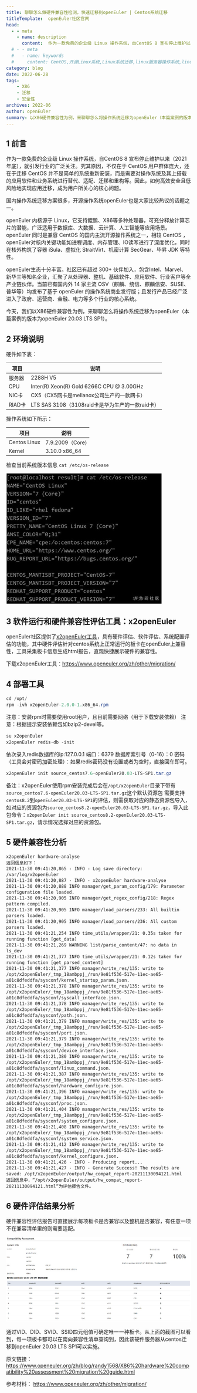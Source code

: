 ```yaml
---
title: 聊聊怎么做硬件兼容性检测，快速迁移到openEuler | Centos系统迁移
titleTemplate:  openEuler社区官网
head:
  - - meta
    - name: description
      content:  作为一款免费的企业级 Linux 操作系统，自CentOS 8 宣布停止维护以来（2021年底），就引发行业的广泛关注。究其原因，不仅在于 CentOS 用户群体庞大，还在于迁移 CentOS 并不是简单的系统重新安装，而是需要对操作系统及其上搭载的应用软件和业务系统进行替代、适配、迁移和重构等。因此，如何高效安全且低风险地实现应用迁移，成为用户所关心的核心问题。想要了解更多信息，欢迎访问openEuler官网。
  # - - meta
  #   - name: keywords
  #     content: CentOS,开源Linux系统,Linux系统迁移,linux服务器操作系统,linux开源社区,CentOS8
category: blog 
date: 2022-06-28
tags:
    - X86
    - 迁移
    - 安全性
archives: 2022-06
author: openEuler
summary: 以X86硬件兼容性为例，来聊聊怎么将操作系统迁移为openEuler（本篇案例的版本为openEuler 20.03 LTS SP1）。
---
```




## 1 前言

作为一款免费的企业级 Linux 操作系统，自CentOS 8 宣布停止维护以来（2021年底），就引发行业的广泛关注。究其原因，不仅在于 CentOS 用户群体庞大，还在于迁移 CentOS 并不是简单的系统重新安装，而是需要对操作系统及其上搭载的应用软件和业务系统进行替代、适配、迁移和重构等。因此，如何高效安全且低风险地实现应用迁移，成为用户所关心的核心问题。

 
国内操作系统迁移方案很多，开源操作系统openEuler也是大家比较热议的话题之一。

openEuler 内核源于 Linux，它支持鲲鹏、X86等多种处理器，可充分释放计算芯片的潜能，广泛适用于数据库、大数据、云计算、人工智能等应用场景。openEuler 同时是兼容 CentOS 的国内主流开源操作系统之一，相较 CentOS ，openEuler对核内关键功能如进程调度、内存管理、IO读写进行了深度优化，同时在核外构筑了容器 iSula、虚拟化 StraitVirt、机密计算 SecGear、毕昇 JDK 等特性。

openEuler生态十分丰富。社区已有超过 300+ 伙伴加入，包含Intel、Marvel、新华三等知名企业，汇聚了从处理器、整机、基础软件、应用软件、行业客户等全产业链伙伴。当前已有国内外 14 家主流 OSV（麒麟、统信、麒麟信安、SUSE、普华等）均发布了基于 openEuler 的操作系统商业发行版；且发行产品已经广泛进入了政府、运营商、金融、电力等多个行业的核心系统。

今天，我们以X86硬件兼容性为例，来聊聊怎么将操作系统迁移为openEuler（本篇案例的版本为openEuler 20.03 LTS SP1）。


## 2 环境说明

硬件如下表：

| **项目** | **说明**                                         |
| -------- | ------------------------------------------------ |
| 服务器   | 2288H V5                                         |
| CPU      | Inter(R) Xeon(R) Gold 6266C CPU @ 3.00GHz        |
| NIC卡    | CX5（CX5网卡是mellanox公司生产的一款网卡）       |
| RIAD卡   | LTS SAS 3108（3108raid卡是华为生产的一款raid卡） |

操作系统如下所示：

| **项目**     | **说明**        |
| ------------ | --------------- |
| Centos Linux | 7.9.2009（Core) |
| Kernel       | 3.10.0 x86_64   |

检查当前系统版本信息 `cat /etc/os-release`

<img src="./x01.jpg">

## 3 软件运行和硬件兼容性评估工具：x2openEuler

openEuler社区提供了[x2openEuler工具](https://docs.openeuler.org/zh/docs/20.03_LTS_SP1/docs/thirdparty_migration/x2openEuleruseguide.html)，具有硬件评估、软件评估、系统配置评估的功能，其中硬件评估针对centos系统上正常运行的板卡在openEuler上兼容性，工具采集板卡信息生成html报告，直观快捷展示硬件的兼容性。
 
 下载x2openEuler工具：<https://www.openeuler.org/zh/other/migration/>


## 4 部署工具

```java
cd /opt/
rpm -ivh x2openEuler-2.0.0-1.x86_64.rpm
```

注意：安装rpm时需要使用root用户，且目前需要网络（用于下载安装依赖） 注意：根据提示安装依赖包如bzip2-devel等。

```java
su x2openEuler
x2openEuler redis-db -init
```

依次录入redis数据库的ip:127.0.0.1 端口：6379 数据库索引号（0-16）：0 密码（工具会对密码加密处理）：如果redis密码没有设置或者为空时，直接回车即可。

```java
x2openEuler init source_centos7.6-openEuler20.03-LTS-SP1.tar.gz
```

备注：x2openEuler使用rpm安装完成后会在`/opt/x2openEuler`目录下带有`source_centos7.6-openEuler20.03-LTS-SP1.tar.gz`这个默认资源包 需要支持`centos8.2`到`openEuler20.03-LTS-SP1`的评估，则需获取对应的静态资源包导入，如对应的资源包为`source_centos8.2-openEuler20.03-LTS-SP1.tar.gz`，导入此包命令：`x2openEuler init source_centos8.2-openEuler20.03-LTS-SP1.tar.gz`，请示情况选择对应的资源包。


## 5 硬件兼容性分析

```
x2openEuler hardware-analyse 
返回信息如下：
2021-11-30 09:41:20,865 - INFO - Log save directory: /var/log/x2openEuler
2021-11-30 09:41:20,887 - INFO - x2openEuler hardware-analyse
2021-11-30 09:41:20,888 INFO manager/get_param_config/179: Parameter configuration file loaded.
2021-11-30 09:41:20,905 INFO manager/get_regex_config/218: Regex pattern compiled.
2021-11-30 09:41:20,905 INFO manager/load_parsers/233: All builtin parsers loaded.
2021-11-30 09:41:20,905 INFO manager/load_parsers/236: All custom parsers loaded.
2021-11-30 09:41:21,254 INFO time_utils/wrapper/21: 0.35s taken for running function [get_data]
2021-11-30 09:41:21,269 WARNING list/parse_content/47: no data in ls_dev
2021-11-30 09:41:21,377 INFO time_utils/wrapper/21: 0.12s taken for running function [get_parsed_content]
2021-11-30 09:41:21,377 INFO manager/write_res/135: write to /opt/x2openEuler/_tmp_18ambppj_/run/9e81f536-517e-11ec-ae65-a01c8dfeddfa/sysconf/kernel_startup_param.json.
2021-11-30 09:41:21,378 INFO manager/write_res/135: write to /opt/x2openEuler/_tmp_18ambppj_/run/9e81f536-517e-11ec-ae65-a01c8dfeddfa/sysconf/syscall_interface.json.
2021-11-30 09:41:21,378 INFO manager/write_res/135: write to /opt/x2openEuler/_tmp_18ambppj_/run/9e81f536-517e-11ec-ae65-a01c8dfeddfa/sysconf/path.json.
2021-11-30 09:41:21,379 INFO manager/write_res/135: write to /opt/x2openEuler/_tmp_18ambppj_/run/9e81f536-517e-11ec-ae65-a01c8dfeddfa/sysconf/port.json.
2021-11-30 09:41:21,379 INFO manager/write_res/135: write to /opt/x2openEuler/_tmp_18ambppj_/run/9e81f536-517e-11ec-ae65-a01c8dfeddfa/sysconf/device_interface.json.
2021-11-30 09:41:21,380 INFO manager/write_res/135: write to /opt/x2openEuler/_tmp_18ambppj_/run/9e81f536-517e-11ec-ae65-a01c8dfeddfa/sysconf/linux_command.json.
2021-11-30 09:41:21,387 INFO manager/write_res/135: write to /opt/x2openEuler/_tmp_18ambppj_/run/9e81f536-517e-11ec-ae65-a01c8dfeddfa/sysconf/hardware_configure.json.
2021-11-30 09:41:21,396 INFO manager/write_res/135: write to /opt/x2openEuler/_tmp_18ambppj_/run/9e81f536-517e-11ec-ae65-a01c8dfeddfa/sysconf/proc.json.
2021-11-30 09:41:21,404 INFO manager/write_res/135: write to /opt/x2openEuler/_tmp_18ambppj_/run/9e81f536-517e-11ec-ae65-a01c8dfeddfa/sysconf/system_configure.json.
2021-11-30 09:41:21,408 INFO manager/write_res/135: write to /opt/x2openEuler/_tmp_18ambppj_/run/9e81f536-517e-11ec-ae65-a01c8dfeddfa/sysconf/system_service.json.
2021-11-30 09:41:21,412 INFO manager/write_res/135: write to /opt/x2openEuler/_tmp_18ambppj_/run/9e81f536-517e-11ec-ae65-a01c8dfeddfa/sysconf/kernel_configure.json.
2021-11-30 09:41:21,426 - INFO - Producing report...
2021-11-30 09:41:21,427 - INFO - Generate Success! The results are saved: /opt/x2openEuler/output/hw_compat_report-20211130094121.html
返回信息中，“/opt/x2openEuler/output/hw_compat_report-20211130094121.html“为评估报告文件。
```

## 6 硬件评估结果分析

硬件兼容性评估报告可直接展示每项板卡是否兼容以及整机是否兼容，有任意一项不在兼容清单里的则需要适配。

<img src="./x02.jpg">

通过VID、DID、SVID、SSID四元组值可确定唯一一种板卡。从上面的截图可以看到，每一项板卡都可以在南向兼容性清单查询到，因此该硬件服务器从centos迁移到openEuler 20.03 LTS SP1可以实施。

原文链接：
<https://www.openeuler.org/zh/blog/randy1568/X86%20hardware%20compatibility%20assessment%20migration%20guide.html>

参考材料：
<https://www.openeuler.org/zh/other/migration/>


